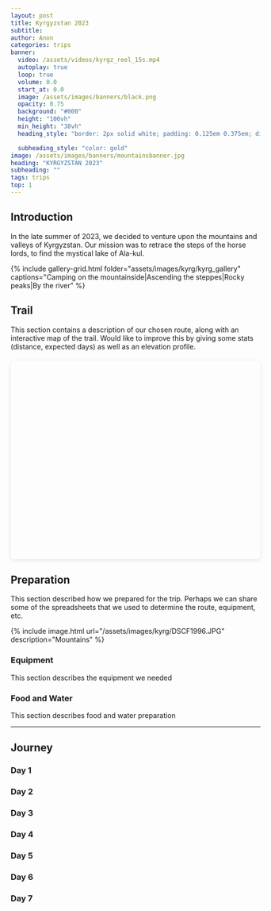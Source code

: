 ```yaml
---
layout: post
title: Kyrgyzstan 2023
subtitle:
author: Anon
categories: trips
banner:
  video: /assets/videos/kyrgz_reel_15s.mp4
  autoplay: true
  loop: true
  volume: 0.0
  start_at: 0.0
  image: /assets/images/banners/black.png
  opacity: 0.75
  background: "#000"
  height: "100vh"
  min_height: "38vh"
  heading_style: "border: 2px solid white; padding: 0.125em 0.375em; display: inline-block; letter-spacing: 0.12em;"

  subheading_style: "color: gold"
image: /assets/images/banners/mountainsbanner.jpg
heading: "KYRGYZSTAN 2023"
subheading: ""
tags: trips 
top: 1
---
```


## Introduction

In the late summer of 2023, we decided to venture upon the mountains and valleys of Kyrgyzstan. Our mission was to retrace the steps of the horse lords, to find the mystical lake of Ala-kul.

{% include gallery-grid.html folder="assets/images/kyrg/kyrg_gallery" captions="Camping on the mountainside|Ascending the steppes|Rocky peaks|By the river" %}

## Trail

This section contains a description of our chosen route, along with an interactive map of the trail. Would like to improve this by giving some stats (distance, expected days) as well as an elevation profile.


<!-- Map Container -->
<div id="kyrg-map" style="height: 400px; width: 100%; margin: 20px 0; border-radius: 8px; box-shadow: 0 2px 10px rgba(0,0,0,0.1);"></div>

<!-- Leaflet CSS and JS -->
<link rel="stylesheet" href="https://unpkg.com/leaflet@1.9.4/dist/leaflet.css" integrity="sha256-p4NxAoJBhIIN+hmNHrzRCf9tD/miZyoHS5obTRR9BMY=" crossorigin=""/>
<script src="https://unpkg.com/leaflet@1.9.4/dist/leaflet.js" integrity="sha256-20nQCchB9co0qIjJZRGuk2/Z9VM+kNiyxNV1lvTlZBo=" crossorigin=""></script>

<!-- Leaflet GPX Plugin -->
<script src="https://cdn.jsdelivr.net/npm/leaflet-gpx@1.7.0/gpx.min.js"></script>

<!-- Your GPX Map Script -->
<script src="/assets/js/gpx-map.js"></script>

<!-- Initialize This Map -->
<script>
initGPXMap('kyrg-map', '/assets/maps/kyrg_trail_compressed.gpx');
</script>


## Preparation

This section described how we prepared for the trip. Perhaps we can share some of the spreadsheets that we used to determine the route, equipment, etc.

{% include image.html url="/assets/images/kyrg/DSCF1996.JPG" description="Mountains" %}


### Equipment

This section describes the equipment we needed

### Food and Water

This section describes food and water preparation

----------

## Journey

### Day 1
### Day 2
### Day 3
### Day 4
### Day 5
### Day 6
### Day 7





